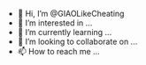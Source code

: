 - 👋 Hi, I’m @GIAOLikeCheating
- 👀 I’m interested in ...
- 🌱 I’m currently learning ...
- 💞️ I’m looking to collaborate on ...
- 📫 How to reach me ...

<!---
GIAOLikeCheating/GIAOLikeCheating is a ✨ special ✨ repository because its `README.md` (this file) appears on your GitHub profile.
You can click the Preview link to take a look at your changes.
--->
